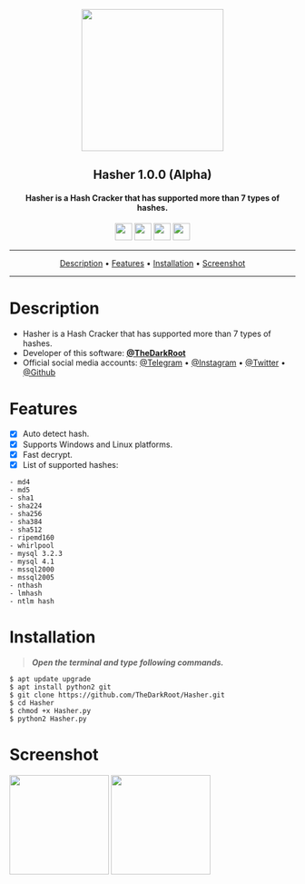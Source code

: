 <p align="center"><a href="https://turkhackteam.org"><img src="https://raw.githubusercontent.com/TheDarkRoot/PNGStore/master/Personal/Banner.png" width="250"></a></p>
<h2 align="center"><b>Hasher 1.0.0 (Alpha)</b></h2>
<h4 align="center">Hasher is a Hash Cracker that has supported more than 7 types of hashes.</h4>
</p>
<p align="center"><a href="center"><a href="https://t.me/TDarkRoot"><img src="https://raw.githubusercontent.com/TheDarkRoot/PNGStore/master/Personal/Telegram.png" width="30"></a>     <a href="center"><a href="https://instagram.com/TheDarkRoot"><img src="https://raw.githubusercontent.com/TheDarkRoot/PNGStore/master/Personal/Instagram.png" width="30"></a>     <a href="center"><a href="https://twitter.com/TDarkRoot"><img src="https://raw.githubusercontent.com/TheDarkRoot/PNGStore/master/Personal/Twitter.png" width="30"></a>     <a href="https://github.com/CiKu370/hasher"><img src="https://raw.githubusercontent.com/TheDarkRoot/PNGStore/master/Personal/Github.png" width="30"></a></p>
</p>
<hr>
<p align="center"><a href="#Description">Description</a> &bull; <a href="#Features">Features</a> &bull; <a href="#Installation">Installation</a> &bull; <a href="#Screenshot">Screenshot</a></p>
<hr>


# Description

- Hasher is a Hash Cracker that has supported more than 7 types of hashes.
- Developer of this software: **[@TheDarkRoot](https://github.com/TheDarkRoot)**
- Official social media accounts: [@Telegram](https://t.me/TDarkRoot) &bull; [@Instagram](https://instagram.com/TheDarkRoot) &bull; [@Twitter](https://twitter.com/TDarkRoot) &bull; [@Github](https://github.com/TheDarkRoot)

# Features

- [x] Auto detect hash.
- [x] Supports Windows and Linux platforms.
- [x] Fast decrypt.
- [x] List of supported hashes:
```
- md4
- md5
- sha1
- sha224
- sha256 
- sha384
- sha512
- ripemd160
- whirlpool
- mysql 3.2.3
- mysql 4.1
- mssql2000
- mssql2005
- nthash
- lmhash
- ntlm hash
``` 

# Installation

> ***Open the terminal and type following commands.***
```
$ apt update upgrade
$ apt install python2 git
$ git clone https://github.com/TheDarkRoot/Hasher.git
$ cd Hasher
$ chmod +x Hasher.py
$ python2 Hasher.py
```

# Screenshot

[<img src="https://raw.githubusercontent.com/TheDarkRoot/PNGStore/master/Personal/Screenshots/Hasher%2001.png" width=175>](https://raw.githubusercontent.com/TheDarkRoot/PNGStore/master/Personal/Screenshots/Hasher%2001.png)
[<img src="https://raw.githubusercontent.com/TheDarkRoot/PNGStore/master/Personal/Screenshots/Hasher%2002.png" width=175>](https://raw.githubusercontent.com/TheDarkRoot/PNGStore/master/Personal/Screenshots/Hasher%2002.png)
